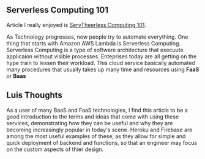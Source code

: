 ## Serverless Computing 101

Article I really enjoyed is [ServTheerless Computing 101](https://hub.packtpub.com/serverless-computing-101/).

As Technology progresses, now people try to automate everything. One thing that starts with Amazon AWS Lambda is Serverless Computing.
Serverless Computing is a type of software architecture that execuute applicaion without visible processes. Enteprises today are all getting on
the hype train to lessen their workload. This cloud service basically automated many procedures that usually takes up many time and resources using **FaaS**
or **Baas**

## Luis Thoughts

As a user of many BaaS and FaaS technologies, I find this article to be a good introduction to the terms and ideas that come with using these services, demonstrating how they can be useful and why they are becoming increasingly popular in today's scene. Heroku and Firebase are among the most useful examples of these, as they allow for simple and quick deployment of backend and functions, so that an engineer may focus on the custom aspects of thier design.
